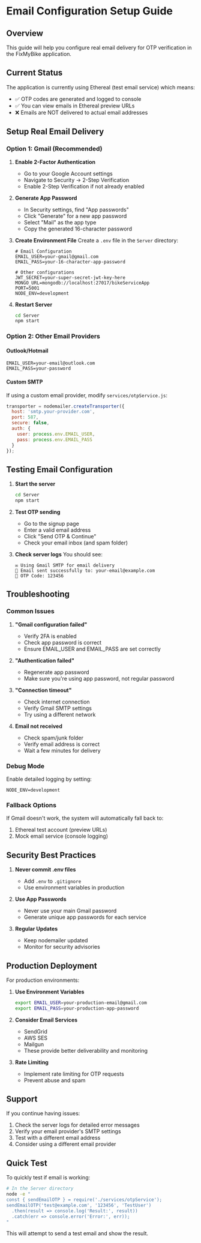 # Email Configuration Setup Guide

## Overview
This guide will help you configure real email delivery for OTP verification in the FixMyBike application.

## Current Status
The application is currently using Ethereal (test email service) which means:
- ✅ OTP codes are generated and logged to console
- ✅ You can view emails in Ethereal preview URLs
- ❌ Emails are NOT delivered to actual email addresses

## Setup Real Email Delivery

### Option 1: Gmail (Recommended)

1. **Enable 2-Factor Authentication**
   - Go to your Google Account settings
   - Navigate to Security → 2-Step Verification
   - Enable 2-Step Verification if not already enabled

2. **Generate App Password**
   - In Security settings, find "App passwords"
   - Click "Generate" for a new app password
   - Select "Mail" as the app type
   - Copy the generated 16-character password

3. **Create Environment File**
   Create a `.env` file in the `Server` directory:
   ```env
   # Email Configuration
   EMAIL_USER=your-gmail@gmail.com
   EMAIL_PASS=your-16-character-app-password
   
   # Other configurations
   JWT_SECRET=your-super-secret-jwt-key-here
   MONGO_URL=mongodb://localhost:27017/bikeServiceApp
   PORT=5001
   NODE_ENV=development
   ```

4. **Restart Server**
   ```bash
   cd Server
   npm start
   ```

### Option 2: Other Email Providers

#### Outlook/Hotmail
```env
EMAIL_USER=your-email@outlook.com
EMAIL_PASS=your-password
```

#### Custom SMTP
If using a custom email provider, modify `services/otpService.js`:
```javascript
transporter = nodemailer.createTransporter({
  host: 'smtp.your-provider.com',
  port: 587,
  secure: false,
  auth: {
    user: process.env.EMAIL_USER,
    pass: process.env.EMAIL_PASS
  }
});
```

## Testing Email Configuration

1. **Start the server**
   ```bash
   cd Server
   npm start
   ```

2. **Test OTP sending**
   - Go to the signup page
   - Enter a valid email address
   - Click "Send OTP & Continue"
   - Check your email inbox (and spam folder)

3. **Check server logs**
   You should see:
   ```
   ✉️ Using Gmail SMTP for email delivery
   📧 Email sent successfully to: your-email@example.com
   📧 OTP Code: 123456
   ```

## Troubleshooting

### Common Issues

1. **"Gmail configuration failed"**
   - Verify 2FA is enabled
   - Check app password is correct
   - Ensure EMAIL_USER and EMAIL_PASS are set correctly

2. **"Authentication failed"**
   - Regenerate app password
   - Make sure you're using app password, not regular password

3. **"Connection timeout"**
   - Check internet connection
   - Verify Gmail SMTP settings
   - Try using a different network

4. **Email not received**
   - Check spam/junk folder
   - Verify email address is correct
   - Wait a few minutes for delivery

### Debug Mode

Enable detailed logging by setting:
```env
NODE_ENV=development
```

### Fallback Options

If Gmail doesn't work, the system will automatically fall back to:
1. Ethereal test account (preview URLs)
2. Mock email service (console logging)

## Security Best Practices

1. **Never commit .env files**
   - Add `.env` to `.gitignore`
   - Use environment variables in production

2. **Use App Passwords**
   - Never use your main Gmail password
   - Generate unique app passwords for each service

3. **Regular Updates**
   - Keep nodemailer updated
   - Monitor for security advisories

## Production Deployment

For production environments:

1. **Use Environment Variables**
   ```bash
   export EMAIL_USER=your-production-email@gmail.com
   export EMAIL_PASS=your-production-app-password
   ```

2. **Consider Email Services**
   - SendGrid
   - AWS SES
   - Mailgun
   - These provide better deliverability and monitoring

3. **Rate Limiting**
   - Implement rate limiting for OTP requests
   - Prevent abuse and spam

## Support

If you continue having issues:

1. Check the server logs for detailed error messages
2. Verify your email provider's SMTP settings
3. Test with a different email address
4. Consider using a different email provider

## Quick Test

To quickly test if email is working:

```bash
# In the Server directory
node -e "
const { sendEmailOTP } = require('./services/otpService');
sendEmailOTP('test@example.com', '123456', 'TestUser')
  .then(result => console.log('Result:', result))
  .catch(err => console.error('Error:', err));
"
```

This will attempt to send a test email and show the result.
